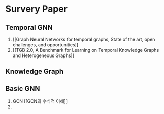 # Survery Paper
## Temporal GNN
1. [[Graph Neural Networks for temporal graphs, State of the art, open challenges, and opportunities]]
2. [[TGB 2.0, A Benchmark for Learning on Temporal Knowledge Graphs and Heterogeneous Graphs]]

## Knowledge Graph 


## Basic GNN
1. GCN
   [[GCN의 수식적 이해]]
2. 
   